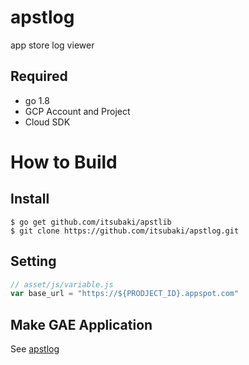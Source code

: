 # apstlog
app store log viewer

## Required

- go 1.8
- GCP Account and Project
- Cloud SDK

# How to Build

## Install

```console
$ go get github.com/itsubaki/apstlib
$ git clone https://github.com/itsubaki/apstlog.git
```

## Setting

```javascript
// asset/js/variable.js
var base_url = "https://${PRODJECT_ID}.appspot.com"
```

## Make GAE Application

See [apstlog](https://github.com/itsubaki/apstlog.git)

